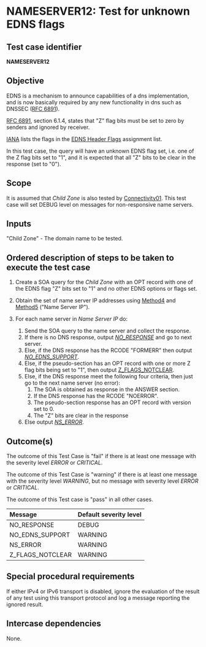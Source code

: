 # NAMESERVER12: Test for unknown EDNS flags

## Test case identifier
**NAMESERVER12** 

## Objective

EDNS is a mechanism to announce capabilities of a dns implementation,
and is now basically required by any new functionality in dns such as
DNSSEC ([RFC 6891]).

[RFC 6891][RCF 6891#section-6.1.4], section 6.1.4, states that "Z"
flag bits must be set to zero by senders and ignored by receiver.

[IANA] lists the flags in the [EDNS Header Flags] assignment list.

In this test case, the query will have an unknown EDNS flag set, i.e.
one of the Z flag bits set to "1", and it is expected that all "Z" 
bits to be clear in the response (set to "0").

## Scope

It is assumed that *Child Zone* is also tested by [Connectivity01]. This test
case will set DEBUG level on messages for non-responsive name servers.

## Inputs

"Child Zone" - The domain name to be tested.

## Ordered description of steps to be taken to execute the test case

1. Create a SOA query for the *Child Zone* with an OPT record with 
   one of the EDNS flag "Z" bits set to "1" and no other EDNS options or 
   flags set.

2. Obtain the set of name server IP addresses using [Method4] and [Method5]
   ("Name Server IP").

3. For each name server in *Name Server IP* do:
   1. Send the SOA query to the name server and collect the response.
   2. If there is no DNS response, output *[NO_RESPONSE]* and go to
      next server.
   3. Else, if the DNS response has the RCODE "FORMERR" then output
      *[NO_EDNS_SUPPORT]*.
   4. Else, if the pseudo-section has an OPT record with one or more Z 
      flag bits being set to "1", then output [Z_FLAGS_NOTCLEAR]. 
   5. Else, if the DNS response meet the following four criteria,
      then just go to the next name server (no error):
      1. The SOA is obtained as response in the ANSWER section.
      2. If the DNS response has the RCODE "NOERROR".
      3. The pseudo-section response has an OPT record with version set to 0.
      4. The "Z" bits are clear in the response
   6. Else output *[NS_ERROR]*.
 
## Outcome(s)

The outcome of this Test Case is "fail" if there is at least one message
with the severity level *ERROR* or *CRITICAL*.

The outcome of this Test Case is "warning" if there is at least one message
with the severity level *WARNING*, but no message with severity level
*ERROR* or *CRITICAL*.

The outcome of this Test case is "pass" in all other cases.

Message                           | Default severity level
:---------------------------------|:----------------------------
NO_RESPONSE                       | DEBUG
NO_EDNS_SUPPORT                   | WARNING
NS_ERROR                          | WARNING     
Z_FLAGS_NOTCLEAR                  | WARNING

## Special procedural requirements

If either IPv4 or IPv6 transport is disabled, ignore the evaluation of the
result of any test using this transport protocol and log a message reporting
the ignored result.

## Intercase dependencies

None.


[Connectivity01]:               ../Connectivity-TP/connectivity01.md
[EDNS Header Flags]:            https://www.iana.org/assignments/dns-parameters/dns-parameters.xhtml#dns-parameters-13
[IANA]:                         https://www.iana.org/
[Method4]:                      ../Methods.md#method-4-obtain-glue-address-records-from-parent
[Method5]:                      ../Methods.md#method-5-obtain-the-name-server-address-records-from-child
[NO_EDNS_SUPPORT]:              #outcomes
[NO_RESPONSE]:                  #outcomes
[NS_ERROR]:                     #outcomes
[RCF 6891#section-6.1.4]:       https://tools.ietf.org/html/rfc6891#section-6.1.4
[RFC 6891]:                     https://tools.ietf.org/html/rfc6891
[Z_FLAGS_NOTCLEAR]:             #outcomes

